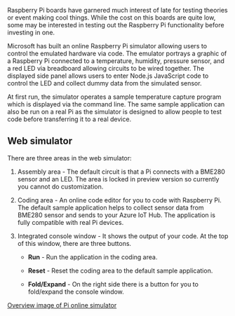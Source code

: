 Raspberry Pi boards have garnered much interest of late for testing theories or
event making cool things. While the cost on this boards are quite low, some may
be interested in testing out the Raspberry Pi functionality before investing in
one.

Microsoft has built an online Raspberry Pi simulator allowing users to control
the emulated hardware via code. The emulator portrays a graphic of a Raspberry
Pi connected to a temperature, humidity, pressure sensor, and a red LED via
breadboard allowing circuits to be wired together. The displayed side panel
allows users to enter Node.js JavaScript code to control the LED and collect
dummy data from the simulated sensor.

At first run, the simulator operates a sample temperature capture program which
is displayed via the command line. The same sample application can also be run
on a real Pi as the simulator is designed to allow people to test code before
transferring it to a real device.

## Web simulator

There are three areas in the web simulator:

1.  Assembly area - The default circuit is that a Pi connects with a BME280
    sensor and an LED. The area is locked in preview version so currently you
    cannot do customization.

2.  Coding area - An online code editor for you to code with Raspberry Pi. The
    default sample application helps to collect sensor data from BME280 sensor
    and sends to your Azure IoT Hub. The application is fully compatible with
    real Pi devices.

3.  Integrated console window - It shows the output of your code. At the top of
    this window, there are three buttons.

    -   **Run** - Run the application in the coding area.

    -   **Reset** - Reset the coding area to the default sample application.

    -   **Fold/Expand** - On the right side there is a button for you to
        fold/expand the console window.

[Overview image of Pi online simulator](./../media-draft/image1.png)

<!-- Reference links 
-   Online Raspberry Pi Emulator:
    <https://docs.microsoft.com/en-us/azure/iot-hub/iot-hub-raspberry-pi-web-simulator-get-started>

-   <https://azure-samples.github.io/raspberry-pi-web-simulator/#GetStarted>-->

